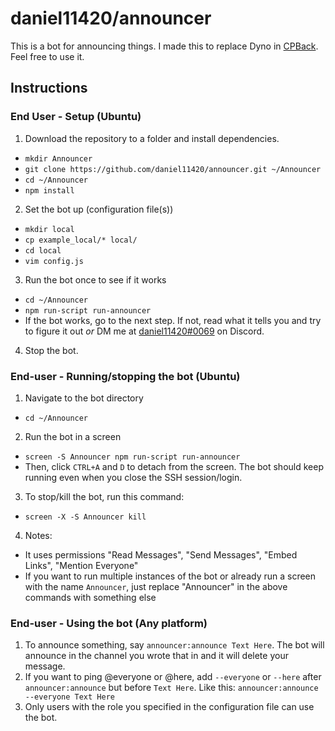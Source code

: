 # daniel11420/announcer
This is a bot for announcing things. I made this to replace Dyno in [CPBack](https://cpback.net). Feel free to use it.

## Instructions
### End User - Setup (Ubuntu)

 1. Download the repository to a folder and install dependencies.
 - `mkdir Announcer` 
 - `git clone https://github.com/daniel11420/announcer.git ~/Announcer`
 - `cd ~/Announcer`
 - `npm install`
 2. Set the bot up (configuration file(s))
 - `mkdir local`
 - `cp example_local/* local/`
 - `cd local`
 - `vim config.js`
 3. Run the bot once to see if it works
 - `cd ~/Announcer`
 - `npm run-script run-announcer`
 - If the bot works, go to the next step. If not, read what it tells you and try to figure it out *or* DM me at [daniel11420#0069](https://discordapp.com/users/243472272264921088) on Discord.
 4. Stop the bot.
### End-user - Running/stopping the bot (Ubuntu)
 1. Navigate to the bot directory
 - `cd ~/Announcer`
 2. Run the bot in a screen
 - `screen -S Announcer npm run-script run-announcer`
 - Then, click `CTRL+A` and `D` to detach from the screen. The bot should keep running even when you close the SSH session/login.
 3. To stop/kill the bot, run this command:
 - `screen -X -S Announcer kill`
 4. Notes: 
 - It uses permissions "Read Messages", "Send Messages", "Embed Links", "Mention Everyone"
 - If you want to run multiple instances of the bot or already run a screen with the name `Announcer`, just replace "Announcer" in the above commands with something else
### End-user - Using the bot (Any platform)
1. To announce something, say `announcer:announce Text Here`. The bot will announce in the channel you wrote that in and it will delete your message.
2. If you want to ping @everyone or @here, add `--everyone` or `--here` after `announcer:announce` but before `Text Here`. Like this: `announcer:announce --everyone Text Here`
3. Only users with the role you specified in the configuration file can use the bot.